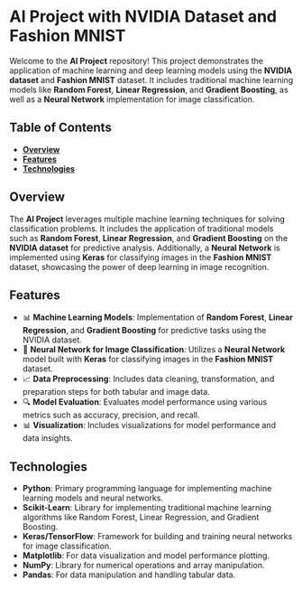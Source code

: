 # **AI Project with NVIDIA Dataset and Fashion MNIST**

Welcome to the **AI Project** repository! This project demonstrates the application of machine learning and deep learning models using the **NVIDIA dataset** and **Fashion MNIST** dataset. It includes traditional machine learning models like **Random Forest**, **Linear Regression**, and **Gradient Boosting**, as well as a **Neural Network** implementation for image classification.

## **Table of Contents**
- **[Overview](#overview)**
- **[Features](#features)**
- **[Technologies](#technologies)**

## **Overview**
The **AI Project** leverages multiple machine learning techniques for solving classification problems. It includes the application of traditional models such as **Random Forest**, **Linear Regression**, and **Gradient Boosting** on the **NVIDIA dataset** for predictive analysis. Additionally, a **Neural Network** is implemented using **Keras** for classifying images in the **Fashion MNIST** dataset, showcasing the power of deep learning in image recognition.

## **Features**
- 📊 **Machine Learning Models**: Implementation of **Random Forest**, **Linear Regression**, and **Gradient Boosting** for predictive tasks using the NVIDIA dataset.
- 🧠 **Neural Network for Image Classification**: Utilizes a **Neural Network** model built with **Keras** for classifying images in the **Fashion MNIST** dataset.
- 📈 **Data Preprocessing**: Includes data cleaning, transformation, and preparation steps for both tabular and image data.
- 🔍 **Model Evaluation**: Evaluates model performance using various metrics such as accuracy, precision, and recall.
- 📊 **Visualization**: Includes visualizations for model performance and data insights.

## **Technologies**
- **Python**: Primary programming language for implementing machine learning models and neural networks.
- **Scikit-Learn**: Library for implementing traditional machine learning algorithms like Random Forest, Linear Regression, and Gradient Boosting.
- **Keras/TensorFlow**: Framework for building and training neural networks for image classification.
- **Matplotlib**: For data visualization and model performance plotting.
- **NumPy**: Library for numerical operations and array manipulation.
- **Pandas**: For data manipulation and handling tabular data.
